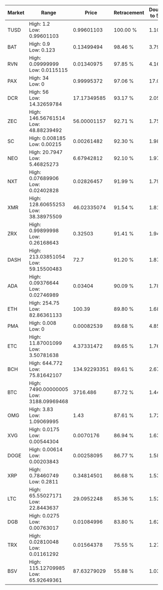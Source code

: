 | Market | Range | Price| Retracement | Doubles to 50% |
| --- | --- | --- | --- | --- |
| TUSD | High: 1.2<br />Low: 0.99601103 | 0.99601103 | 100.00 % | 1.10 |
| BAT | High: 0.9<br />Low: 0.123 | 0.13499494 | 98.46 % | 3.79 |
| RVN | High: 0.09999999<br />Low: 0.0115115 | 0.01340975 | 97.85 % | 4.16 |
| PAX | High: 34<br />Low: 0 | 0.99995372 | 97.06 % | 17.00 |
| DCR | High: 56<br />Low: 14.32659784 | 17.17349585 | 93.17 % | 2.05 |
| ZEC | High: 146.56761514<br />Low: 48.88239492 | 56.00001157 | 92.71 % | 1.75 |
| SC | High: 0.008185<br />Low: 0.00215 | 0.00261482 | 92.30 % | 1.98 |
| NEO | High: 20.7947<br />Low: 5.46825273 | 6.67942812 | 92.10 % | 1.97 |
| NXT | High: 0.07689906<br />Low: 0.02402828 | 0.02826457 | 91.99 % | 1.79 |
| XMR | High: 128.60655253<br />Low: 38.38975509 | 46.02335074 | 91.54 % | 1.81 |
| ZRX | High: 0.99899998<br />Low: 0.26168643 | 0.32503 | 91.41 % | 1.94 |
| DASH | High: 213.03851054<br />Low: 59.15500483 | 72.7 | 91.20 % | 1.87 |
| ADA | High: 0.09376644<br />Low: 0.02746989 | 0.03404 | 90.09 % | 1.78 |
| ETH | High: 254.75<br />Low: 82.86361133 | 100.39 | 89.80 % | 1.68 |
| PMA | High: 0.008<br />Low: 0 | 0.00082539 | 89.68 % | 4.85 |
| ETC | High: 11.87001099<br />Low: 3.50781638 | 4.37331472 | 89.65 % | 1.76 |
| BCH | High: 644.772<br />Low: 75.81642107 | 134.92293351 | 89.61 % | 2.67 |
| BTC | High: 7490.00000005<br />Low: 3188.09969468 | 3716.486 | 87.72 % | 1.44 |
| OMG | High: 3.83<br />Low: 1.09069995 | 1.43 | 87.61 % | 1.72 |
| XVG | High: 0.0175<br />Low: 0.00544304 | 0.0070176 | 86.94 % | 1.63 |
| DOGE | High: 0.00614<br />Low: 0.00203843 | 0.00258095 | 86.77 % | 1.58 |
| XRP | High: 0.78460749<br />Low: 0.2811 | 0.34814501 | 86.68 % | 1.53 |
| LTC | High: 65.55027171<br />Low: 22.8443637 | 29.0952248 | 85.36 % | 1.52 |
| DGB | High: 0.0275<br />Low: 0.00763017 | 0.01084996 | 83.80 % | 1.62 |
| TRX | High: 0.02810048<br />Low: 0.01161292 | 0.01564378 | 75.55 % | 1.27 |
| BSV | High: 115.12709985<br />Low: 65.92649361 | 87.63279029 | 55.88 % | 1.03 |
